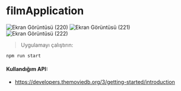 # filmApplication
![Ekran Görüntüsü (220)](https://user-images.githubusercontent.com/104251360/214008693-cf481f2d-18d8-4a7a-a0de-cae3aef4f58a.png)
![Ekran Görüntüsü (221)](https://user-images.githubusercontent.com/104251360/214008712-9fde0b1a-472f-45b9-9afd-10ba90e8edf8.png)
![Ekran Görüntüsü (222)](https://user-images.githubusercontent.com/104251360/214008718-53212209-5f47-4e5b-837f-1adbf401d047.png)

> Uygulamayı çalıştırın: 
 ```shell
 npm run start
 ```

#### Kullandığım API:
- https://developers.themoviedb.org/3/getting-started/introduction
